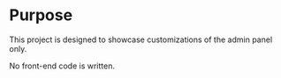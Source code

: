 # Purpose

This project is designed to showcase customizations of the admin panel only.

No front-end code is written.
